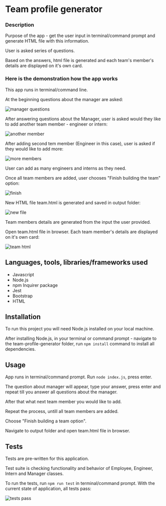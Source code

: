 # Team profile generator 

### Description

Purpose of the app - get the user input in terminal/command prompt and generate HTML file with this information.

User is asked series of questions. 

Based on the answers, html file is generated and each team's member's details are displayed on it's own card.

### Here is the demonstration how the app works


This app runs in terminal/command line. 

At the beginning questions about the manager are asked:

![manager questions](./img/questionsManager.PNG)

After answering questions about the Manager, user is asked would they like to add another team member - engineer or intern:

![another member](./img/addSecond.PNG)

After adding second tem member (Engineer in this case), user is asked if they would like to add more:

![more members](./img/more.PNG)

User can add as many engineers and interns as they need.

Once all team members are added, user chooses "Finish building the team" option: 

![finish](./img/finish.PNG)

New HTML file team.html is generated and saved in output folder:

![new file](./img/newFile.PNG)

Team members details are generated from the input the user provided. 

Open team.html file in browser. Each team member's details are displayed on it's own card:

![team html](./img/renderedHTML.PNG)

## Languages, tools, libraries/frameworks used

- Javascript
- Node.js
- npm Inquirer package
- Jest 
- Bootstrap
- HTML

## Installation

To run this project you will need Node.js installed on your local machine.

After installing Node.js, in your terminal or command prompt - navigate to the team-profile-generator folder, run
`npm install` command to install all dependencies.

## Usage

App runs in terminal/command prompt. Run `node index.js`, press enter. 

The question about manager will appear, type your answer, press enter and repeat till you answer all questions about the manager. 

After that what next team member you would like to add. 

Repeat the process, untill all team members are added. 

Choose "Finish building a team option".

Navigate to output folder and open team.html file in browser. 
## Tests

Tests are pre-written for this application. 

Test suite is checking functionality and behavior of Employee, Engineer, Intern and Manager classes.

To run the tests, run `npm run test` in terminal/command prompt.
With the current state of application, all tests pass:

![tests pass](./img/testsPass.PNG)




